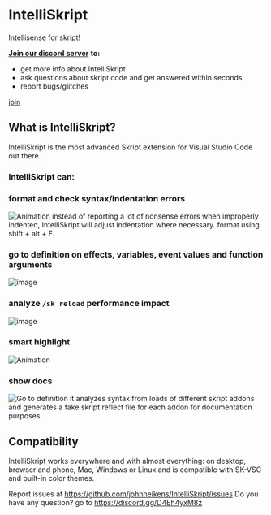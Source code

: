 # IntelliSkript

 Intellisense for skript!

[**Join our discord server**](https://discord.gg/hcSVXb4J7k "click here to join!") **to:**

* get more info about IntelliSkript
* ask questions about skript code and get answered within seconds
* report bugs/glitches

[join](https://discord.gg/hcSVXb4J7k "click here to join!")

## What is IntelliSkript?

IntelliSkript is the most advanced Skript extension for Visual Studio Code out there.
### IntelliSkript can:

### format and check syntax/indentation errors<br>
  ![Animation](https://user-images.githubusercontent.com/50964021/204584349-18d29e3a-ed19-4f58-99be-f9e0d4fda7cf.gif)
instead of reporting a lot of nonsense errors when improperly indented, IntelliSkript will adjust indentation where necessary. format using shift + alt + F.
### go to definition on effects, variables, event values and function arguments<br>
  ![image](https://user-images.githubusercontent.com/50964021/204463996-8b9ee466-41a5-45f9-bedd-e3fa9b320771.png)
### analyze `/sk reload` performance impact<br>
  ![image](https://user-images.githubusercontent.com/50964021/204579516-09165dba-7638-4307-a51b-f275c3c20643.png)
### smart highlight<br>
  ![Animation](https://github.com/JohnHeikens/IntelliSkript/assets/50964021/69d210dc-e924-45f7-9dc1-9019912b8d83)
### show docs<br>
  ![Go to definition](https://github.com/user-attachments/assets/05302532-f2c1-4ffb-9d18-4ba1e8191f5a)
it analyzes syntax from loads of different skript addons and generates a fake skript reflect file for each addon for documentation purposes.

## Compatibility
IntelliSkript works everywhere and with almost everything:
on desktop, browser and phone, Mac, Windows or Linux and is compatible with SK-VSC and built-in color themes.

Report issues at https://github.com/johnheikens/IntelliSkript/issues
Do you have any question? go to https://discord.gg/D4Eh4yxM8z
